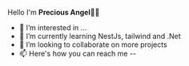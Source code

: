 Hello I'm **Precious Angel**👊🏼

- 👀 I’m interested in ...
- 🌱 I’m currently learning NestJs, tailwind and .Net
- 💞️ I’m looking to collaborate on more projects
- 📫 Here's how you can reach me 
-- 

<!---
PATamparong/PATamparong is a ✨ special ✨ repository because its `README.md` (this file) appears on your GitHub profile.
You can click the Preview link to take a look at your changes.
--->
